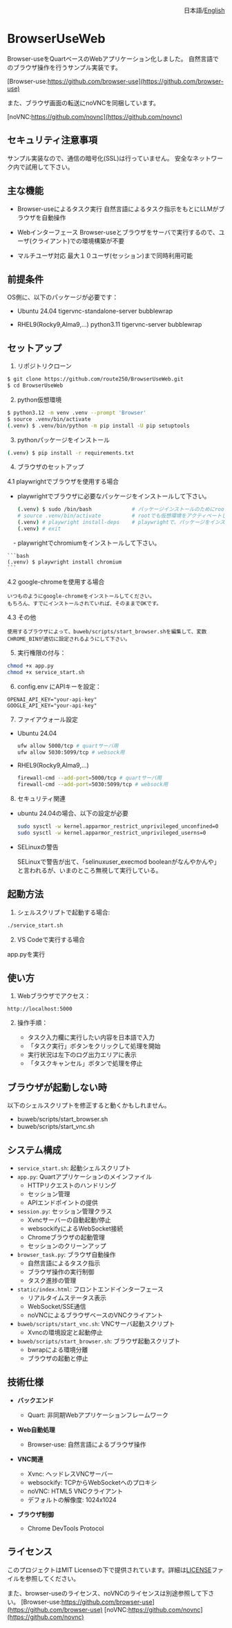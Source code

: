 <div align="right">日本語/<a href="README_en.md">English</a></div>

# BrowserUseWeb

Browser-useをQuartベースのWebアプリケーション化しました。
自然言語でのブラウザ操作を行うサンプル実装です。

[Browser-use:https://github.com/browser-use](https://github.com/browser-use)

また、ブラウザ画面の転送にnoVNCを同梱しています。

[noVNC:https://github.com/novnc](https://github.com/novnc)

## セキュリティ注意事項

サンプル実装なので、通信の暗号化(SSL)は行っていません。
安全なネットワーク内で試用して下さい。

## 主な機能

- Browser-useによるタスク実行
  自然言語によるタスク指示をもとにLLMがブラウザを自動操作

- Webインターフェース
  Browser-useとブラウザをサーバで実行するので、ユーザ(クライアント)での環境構築が不要

- マルチユーザ対応
  最大１０ユーザ(セッション)まで同時利用可能

## 前提条件

OS側に、以下のパッケージが必要です：

- Ubuntu 24.04
  tigervnc-standalone-server
  bubblewrap

- RHEL9(Rocky9,Alma9,...)
  python3.11
  tigervnc-server
  bubblewrap

## セットアップ

1. リポジトリクローン

  ```bash
  $ git clone https://github.com/route250/BrowserUseWeb.git
  $ cd BrowserUseWeb
  ```

2. python仮想環境

  ```bash
  $ python3.12 -m venv .venv --prompt 'Browser'
  $ source .venv/bin/activate
  (.venv) $ .venv/bin/python -m pip install -U pip setuptools
```

3. pythonパッケージをインストール

  ```bash
  (.venv) $ pip install -r requirements.txt
  ```

4. ブラウザのセットアップ

  4.1 playwrightでブラウザを使用する場合

  - playwrightでブラウザに必要なパッケージをインストールして下さい。

    ```bash
    (.venv) $ sudo /bin/bash             # パッケージインストールのためにrootにする
    # source .venv/bin/activate          # rootでも仮想環境をアクティベートして
    (.venv) # playwright install-deps    # playwrightで、パッケージをインストールする
    (.venv) # exit
    ```

  　- playwrightでchromiumをインストールして下さい。

    ```bash
    (.venv) $ playwright install chromium
    ```
  4.2 google-chromeを使用する場合

    いつものようにgoogle-chromeをインストールしてください。
    もちろん、すでにインストールされていれば、そのままでOKです。

  4.3 その他

    使用するブラウザによって、buweb/scripts/start_browser.shを編集して、変数CHROME_BINが適切に設定されるようにして下さい。

5. 実行権限の付与：

  ```bash
  chmod +x app.py
  chmod +x service_start.sh
  ```

6. config.env にAPIキーを設定：

  ```bash:config.env
  OPENAI_API_KEY="your-api-key"
  GOOGLE_API_KEY="your-api-key"
  ```

7. ファイアウォール設定

  - Ubuntu 24.04

    ```bash
    ufw allow 5000/tcp # quartサーバ用
    ufw allow 5030:5099/tcp # websock用
    ```

  - RHEL9(Rocky9,Alma9,...)

    ```bash
    firewall-cmd --add-port=5000/tcp # quartサーバ用
    firewall-cmd --add-port=5030:5099/tcp # websock用
    ```

8. セキュリティ関連

  - ubuntu 24.04の場合、以下の設定が必要

    ```bash
    sudo sysctl -w kernel.apparmor_restrict_unprivileged_unconfined=0
    sudo sysctl -w kernel.apparmor_restrict_unprivileged_userns=0
    ```

  - SELinuxの警告

    SELinuxで警告が出て、「selinuxuser_execmod booleanがなんやかんや」と言われるが、いまのところ無視して実行している。

## 起動方法

1. シェルスクリプトで起動する場合:

  ```bash
  ./service_start.sh
  ```

2. VS Codeで実行する場合

  app.pyを実行

## 使い方

1. Webブラウザでアクセス：

  ```text
  http://localhost:5000
  ```

2. 操作手順：

   - タスク入力欄に実行したい内容を日本語で入力
   - 「タスク実行」ボタンをクリックして処理を開始
   - 実行状況は左下のログ出力エリアに表示
   - 「タスクキャンセル」ボタンで処理を停止

## ブラウザが起動しない時

以下のシェルスクリプトを修正すると動くかもしれません。

- buweb/scripts/start_browser.sh
- buweb/scripts/start_vnc.sh

## システム構成

- `service_start.sh`: 起動シェルスクリプト
- `app.py`: Quartアプリケーションのメインファイル
  - HTTPリクエストのハンドリング
  - セッション管理
  - APIエンドポイントの提供
- `session.py`: セッション管理クラス
  - Xvncサーバーの自動起動/停止
  - websockifyによるWebSocket接続
  - Chromeブラウザの起動管理
  - セッションのクリーンアップ
- `browser_task.py`: ブラウザ自動操作
  - 自然言語によるタスク指示
  - ブラウザ操作の実行制御
  - タスク進捗の管理
- `static/index.html`: フロントエンドインターフェース
  - リアルタイムステータス表示
  - WebSocket/SSE通信
  - noVNCによるブラウザベースのVNCクライアント
- `buweb/scripts/start_vnc.sh`: VNCサーバ起動スクリプト
  - Xvncの環境設定と起動停止
- `buweb/scripts/start_browser.sh`: ブラウザ起動スクリプト
  - bwrapによる環境分離
  - ブラウザの起動と停止
  
## 技術仕様

- **バックエンド**
  - Quart: 非同期Webアプリケーションフレームワーク

- **Web自動処理**
  - Browser-use: 自然言語によるブラウザ操作

- **VNC関連**
  - Xvnc: ヘッドレスVNCサーバー
  - websockify: TCPからWebSocketへのプロキシ
  - noVNC: HTML5 VNCクライアント
  - デフォルトの解像度: 1024x1024

- **ブラウザ制御**
  - Chrome DevTools Protocol

## ライセンス

このプロジェクトはMIT Licenseの下で提供されています。詳細は[LICENSE](LICENSE)ファイルを参照してください。

また、browser-useのライセンス、noVNCのライセンスは別途参照して下さい。
[Browser-use:https://github.com/browser-use](https://github.com/browser-use)
[noVNC:https://github.com/novnc](https://github.com/novnc)
